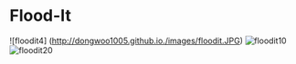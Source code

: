# Flood-It

![floodit4] (http://dongwoo1005.github.io./images/floodit.JPG)
![floodit10](http://dongwoo1005.github.io./images/floodit10.JPG)
![floodit20](http://dongwoo1005.github.io./images/floodit20.JPG)

 
